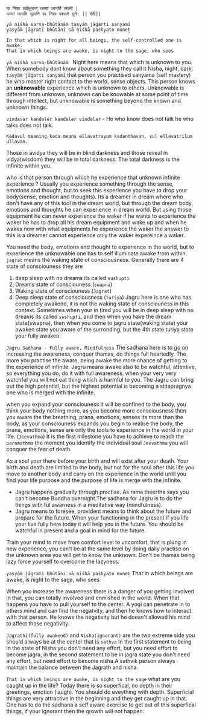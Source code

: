 ```

या निशा सर्वभूतानां तस्यां जागर्ति संयमी |
यस्यां जाग्रति भूतानि सा निशा पश्यतो मुने: || 69||

yā niśhā sarva-bhūtānāṁ tasyāṁ jāgarti sanyamī
yasyāṁ jāgrati bhūtāni sā niśhā paśhyato muneḥ

In that which is night for all beings, the self-controlled one is awake.
That in which beings are awake, is night to the sage, who sees

```

`yā niśhā sarva-bhūtānāṁ ` Night here means that which is unknown to you. When somebody dont know about something they call it Nisha, night, dark.
`tasyāṁ jāgarti sanyamī` that person you practised sanyama (self mastery) he who master right contact to the world, sense objects. This person knows an **unknowable** experience which is unknown to others. Unknowable is different from unknown, unknown can be knowable at some point of time through intellect, but unknowable is something beyond the known and unknown things. 

`vindavar kandeler kandeler vindelar` - He who know does not talk he who talks does not talk. 

`Kadavul meaning kada means ellavatrayum kadanthavan, vul ellavatrilum ullavan.`

Those in avidya they will be in blind darkness and those reveal in vidya(wisdom) they will be in total darkness. The total darkness is the infinite within you.  

who is that person through which he experience that unknown infinite experience ? Usually you experience something through the sense, emotions and thought, but to seek this experience you have to drop your body(sense, emotion and thoughts). Its a dreamer in dream where who don't have any of this tool in the dream world, but through the dream body, emotions and thoughts he can experience in dream world. But using those equipment he can never experience the waker if he wants to experience the waker he has to drop all his dream equipment and wake up and when he wakes now with what equipments 
he experience the waker the answer to this is a dreamer cannot experience only the waker expereince a waker.

You need the body, emotions and thought to experience in the world, but to experience the unknowable one has to self illuminate awake from within.
`jagrat` means the waking state of consciousness. Generally there are 4 state of consciouness they are 
1. deep sleep with no dreams its called `sushupti`
2. Dreams state of consciouness (`swapna`)
3. Waking state of consciouness (`Jagrat`)
4. Deep sleep state of consciousness (`Turiya`)
Jagru here is one who has completely awakend, it is not the waking state of consciouness in this context. Sometimes when your in tired you will be in deep sleep with no dreams its called `sushupti`, and then when you have the dream state(swapna), then when you come to jagru state(waking state) your awaken state you aware of the surronding, but the 4th state turiya state your fully awaken.

`Jagru Sadhana - Fully aware, Mindfulness`
The sadhana here is to go on increasing the awareness, conquer thamas, do things full heartedly. The more you practise the aware, being awake the more chance of getting to the experience of infinite. Jagru means awake also to be watchful, attentive, so everything you do, do it with full awareness.
when your very very watchful you will not eat thing which is harmful to you. The Jagru can bring out the high potential, but the highest potential is becoming a stitapragnya one who is merged with the infinite.

when you expand your consciouness it will be confined to the body, you think your body nothing more, as you become more consciousness then you aware the the breathing, prana, emotions, senses its more than the body, as your consciouness expands you begin to realise the body, the prana, emotions, sense are only the tools to experience in the world in your life. (`Jeevathma`) It is the first milestone you have to achieve to reach the `paramathma` the moment you identify the individual soul `Jeevathma` you will conquer the fear of death.
 
 As a soul your there before your birth and will exist after your death. Your birth and death are limited to the body, but not for the soul after this life you move to another body and carry on the experience in the world until you find your life purpose and the purpose of life is merge with the infinite.

 - Jagru happens gradually through practise. As rama theertha says you can't become Buddha overnight.The sadhana for Jagru is to do the things with ful awarness in a meditative way (mindfulness).
 - Jagru means to foresee, provident means to think about the future and prepare for the future. When your functioning in the present if you life your live fully here today it will help you in the future. You should be watchful in present and a goal in mind for the future.


Train your mind to move from comfort level to uncomfort, that is plung in new experience, you can't be at the same level by doing daily practise on
the unknown area you will get to know the unknown. Don't be thamas being lazy force yourself to overcome the lazyness.

`yasyāṁ jāgrati bhūtāni sā niśhā paśhyato muneḥ` That in which beings are awake, is night to the sage, who sees

When you increase the awareness there is a danger of you getting involved in that, you can totally involved and enmished in the world. When that happens you have to pull yourself to the center. A yogi can penetrate in to others mind and can find the negatvity, and then he knows how to interact with that person. He knows the negativity but he doesn't allowed his mind to affect those negativity.

`Jagrathi(fully awakend)` and `Nisha(ignorant)` are the two extreme side you should always be at the center that is `sathva`  In the first statement to being in the state of Nisha you don't need any effort, but you need effort to become jagra, in the second statement to be in jagra state you don't need any effort, but need effort to become nisha.A sathvik person always maintain the balance between the Jagrath and nisha.

`That in which beings are awake, is night to the sage` what are you caught up in the life? Today there is so superfical, no depth in their greetings, emotion (laugh). You should do eveything with depth. Superficial things are very attractive in the beginning and they get caught up in that.  One has to do the sadhana a self aware exercise to get out of this superfical things, if your ignorant then the growth will not happen.
